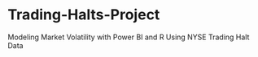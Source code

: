 # Trading-Halts-Project
Modeling Market Volatility with Power BI and R Using NYSE Trading Halt Data
